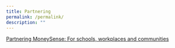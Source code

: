 ```yaml
---
title: Partnering
permalink: /permalink/
description: ""
---
```

[Partnering MoneySense: For schools, workplaces and communities](https://www.moneysense.gov.sg/about-us/partnering-moneysense-for-schools-workplaces-and-communities)